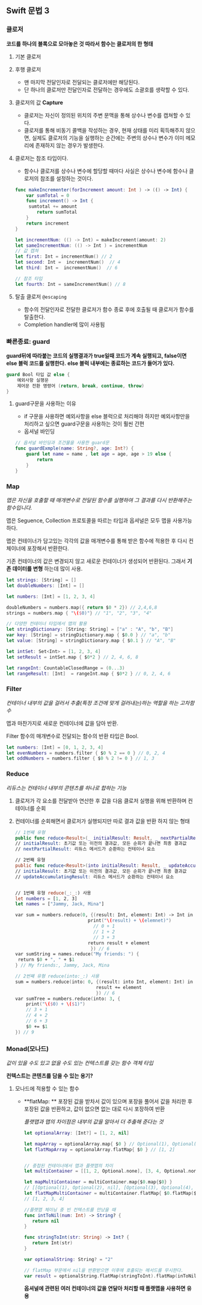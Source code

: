 ## Swift 문법 3

### 클로저

**코드를 하나의 블록으로 모아놓은 것 따라서 함수는 클로저의 한 형태**

1. 기본 클로저

2. 후행 클로저

   - 맨 마지막 전달인자로 전달되는 클로저에만 해당된다.
   - 단 하나의 클로저만 전달인자로 전달하는 경우에도 소괄호를 생략할 수 있다.

3. 클로저의 값 **Capture**

   - 클로저는 자신이 정의된 위치의 주변 문맥을 통해 상수나 변수를 캡쳐할 수 있다.
   - 클로저를 통해 비동기 콜백을 작성하는 경우, 현재 상태를 미리 획득해주지 않으면, 실제도 클로저의 기능을 실행하는 순간에는 주변의 상수나 변수가 이미 메모리에 존재하지 않는 경우가 발생한다.

4. 클로저는 참조 타입이다.

   - 함수나 클로저를 상수나 변수에 할당할 때마다 사실은 상수나 변수에 함수나 클로저의 참조를 설정하는 것이다. 

   ```swift
   func makeIncrementer(forIncrement amount: Int ) -> (() -> Int) {
       var sumTotal = 0
       func increment() -> Int {
   		sumtotal += amount
           return sumTotal
       }
       return increment
   }
   
   let incrementNum: (() -> Int) = makeIncrement(amount: 2)
   let sameIncrementNum: (() -> Int ) = incrementNum
   // 값 캡쳐
   let first: Int = incrementNum() // 2
   let second: Int =  incrementNum()  // 4
   let third: Int =  incrementNum()  // 6
   
   // 참조 타입
   let fourth: Int = sameIncrementNum() // 8
   ```

5. 탈출 클로저 `@escaping`
   - 함수의 전달인자로 전달한 클로저가 함수 종료 후에 호출될 때 클로저가 함수를 탈출한다.
   - Completion handler에 많이 사용됨

### 빠른종료: guard

**guard뒤에 따라붙는 코드의 실행결과가 true일때 코드가 계속 실행되고, false이면 else 블럭 코드를 실행한다.**
**else 블럭 내부에는 종료하는 코드가 들어가 있다.**

```swift
guard Bool 타입 값 else {
    예외사항 실행문
    제어문 전환 명령어 (return, break, continue, throw)
}
```

1. guard구문을 사용하는 이유

   - if 구문을 사용하면 예외사항을 else 블럭으로 처리해야 하지만 예외사항만을 처리하고 싶으면 guard구문을 사용하는 것이 훨씬 간편 
   - 옵셔널 바인딩

   ```swift
   // 옵셔널 바인딩과 조건물을 사용한 guard문 
   func guardExmple(name: String?, age: Int?) {
       guard let name = name , let age = age, age > 19 else {
           return
       }
   }
   ```

### Map 

*맵은 자신을 호출할 때 매개변수로 전달된 함수를 실행하여 그 결과를 다시 반환해주는 함수입니다.*

맵은 Seguence, Collection 프로토콜을 따르는 타입과 옵셔널은 모두 맵을 사용가능하다.

맵은 컨테이너가 담고있는 각각의 값을 매개변수를 통해 받은 함수에 적용한 후 다시 컨체이너에 포장해서 반환한다.

기존 컨테이너의 값은 변경되지 않고 새로운 컨테이너가 생성되어 반환된다. 그래서 **기존 데이터를 변형** 하는데 많이 사용.

```swift
let strings: [String] = []
let doubleNumbers: [Int] = []

let numbers: [Int] = [1, 2, 3, 4]

doubleNumbers = numbers.map({ return $0 * 2}) // 2,4,6,8
strings = numbers.map { "\($0)"} // "1", "2", "3", "4"

// 다양한 컨테이너 타입에서 맵의 활용
let stringDictionary: [String: String] = ["a" : "A", "b", "B"]
var key: [String] = stringDictionary.map { $0.0 } // "a", "b"
let value: [String] = stringDictionary.map { $0.1 } // "A", "B"

let intSet: Set<Int> = [1, 2, 3, 4]
let setResult = intSet.map { $0*2 } // 2, 4, 6, 8

let rangeInt: CountableClosedRange = (0...3)
let rangeResult: [Int]  = rangeInt.map { $0*2 } // 0, 2, 4, 6
```



### Filter

*컨테이너 내부의 값을 걸러서 추출(특정 조건에 맞게 걸러내는)하는 역할을 하는 고차함수*

맵과 마찬가지로 새로운 컨테이너에 값을 담아 반환.

Filter 함수의 매개변수로 전달되는 함수의 반환 타입은 Bool.

```swift
let numbers: [Int] = [0, 1, 2, 3, 4]
let evenNumbers = numbers.filter { $0 % 2 == 0 } // 0, 2, 4
let oddNumbers = numbers.filter { $0 % 2 != 0 } // 1, 3 
```



### Reduce

*리듀스는 컨테이너 내부의 콘텐츠를 하나로 합하는 기능*

1. 클로저가 각 요소를 전달받아 연산한 후 값을 다음 클로저 실행을 위해 반환하며 컨테이너를 순회

2. 컨테이너를 순회해면서 클로저가 실행되지만 따로 결과 값을 반환 하지 않는 형태

   ```swift
   // 1번째 유형
   public func reduce<Result>(_ initialResult: Result, _ nextPartialResult: (Result, Element) throw -> Result) rethrows -> Result
   // initialResult: 초기값 또는 이전의 결과값, 모든 순회가 끝나면 최종 결과값
   // nextPartialResult: 리듀스 메서드가 순환하는 컨테이너 요소
   
   // 2번째 유형
   public func reduce<Result>(into initialResult: Result, _ updateAccumulatingResult: (Result, Element) throw -> Result) rethrows -> Result
   // initialResult: 초기값 또는 이전의 결과값, 모든 순회가 끝나면 최종 결과값
   // updateAccumulatingResult: 리듀스 메서드가 순환하는 컨테이너 요소
   
   
   // 1번째 유형 reduce(_:_:) 사용
   let numbers = [1, 2, 3]
   let names = ["Jammy, Jack, Mina"]
   
   var sum = numbers.reduce(0, {(result: Int, element: Int) -> Int in
                              print("\(result) + \(elemnet)")
                                // 0 + 1
                                // 1 + 2
                                // 3 + 3
                              return result + element
                               }) // 6
   var sumString = names.reduce("My friends: ") {
   	return $0 + ", " + $1
   } // My friends:, Jammy, Jack, Mina
   
   // 2번째 유형 reduce(into:_:) 사용
   sum = numbers.reduce(into: 0, {(result: into Int, element: Int) in
                                 result += element
                                 }) // 6
   var sumTree = numbers.reduce(into: 3, {
       print("\($0) + \($1)")
       // 3 + 1
       // 4 + 2
       // 6 + 3
       $0 += $1	
   }) // 9
   ```



###  Monad(모나드)

*값이 있을 수도 있고 없을 수도 있는 컨텍스트를 갖는 함수 객체 타입*

**컨텍스트는 콘텐츠를 담을 수 있는 용기?**

1. 모나드에 적용할 수 있는 함수

   - **flatMap: ** 포장된 값을 받차서 값이 있으며 포장을 풀어서 값을 처리한 후 포장된 값을 반환하고, 값이 없으면 없는 대로 다시 포장하여 반환

     *플랫맵과 맵의 차이점은 내부의 값을 알아서 더 추출해 준다는 것*

     ```swift
     let optionalArray: [Int?] = [1, 2, nil]
     
     let mapArray = optionalArray.map{ $0 } // Optional(1), Optional(2)
     let flatMapArray = optionalArray.flatMap{ $0 } // [1, 2]
     
     
     // 중첩된 컨테이너에서 맵과 플랫맵의 차이
     let multiContainer = [[1, 2, Optional.none], [3, 4, Optional.none]]
     
     let mapMultiContainer = multiContainer.map{$0.map{$0} }
     // [[Optional(1), Optional(2), nil], [Optional(3), Optional(4), nil]]
     let flatMapMultiContainer = multiContainer.flatMap{ $0.flatMap($0) }
     // [1, 2, 3, 4]
     
     //플랫맵 체이닝 중 빈 컨텍스트를 만났을 때
     func intToNil(num: Int) -> String? {
     	return nil
     }
     
     func stringToInt(str: String) -> Int? {
     	return Int(str)
     }
     
     var optionalString: String? = "2"
     
     // flatMap 부문에서 nil을 반환받으면 이후에 호출되는 메서드를 무시한다.
     var result = optionalString.flatMap(stringToInt).flatMap(inToNil).flatMap(stringToInt) // nil
     
     ```

     **옵셔널에 관련된 여러 컨테이너의 값을 연달아 처리할 때 플랫맵을 사용하면 유용**